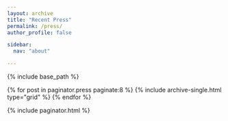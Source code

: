 ```yaml
---
layout: archive
title: "Recent Press"
permalink: /press/
author_profile: false

sidebar:
  nav: "about"

---
```


{% include base_path %}

{% for post in paginator.press paginate:8 %}
  {% include archive-single.html type="grid" %}
{% endfor %}

{% include paginator.html %}